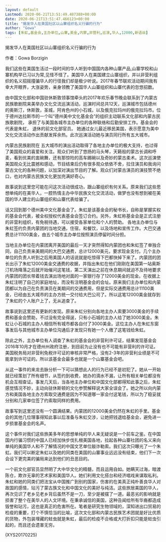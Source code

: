 ```yaml
---
layout: default
Lastmod: 2020-06-21T13:51:49.487388+00:00
date: 2020-06-21T13:51:47.466123+00:00
title: "揭发华人在美国社区以山寨组织名义行骗的行为"
author: "Gowa"
tags: [朱虹,基金会,主办单位,山寨,美金,内蒙,非营利,巡演,华人,12000,新语丝]
---
```


揭发华人在美国社区以山寨组织名义行骗的行为

作者：Gowa Borzigin

我们这些在美国生活过一段时间的华人听到中国国内各种山寨产品,山寨学校和山寨机构早已习以为常,见怪不怪了。美国华人在美国建立山寨组织，并以非营利组织的名义招摇撞骗华人的行径我们却是极少听说。2017年春节联欢活动期间我有幸大开眼界，大涨姿势，亲身领教了美国华人山寨组织和山寨代表的忽悠招数。

由中国文化部和中国驻休斯敦领事馆牵头的2017年欢乐春节晚会联系到了内蒙古民族歌剧院来美举办文化交流巡演活动，巡演时间总共12天，巡演城市包括德州的奥斯汀，休斯敦，圣城，阿肯色州的小石城，以及俄克拉玛州的俄克拉玛市。位于德州达拉斯市的一个叫“德州美中文化基金会”的组织主动联系文化部和内蒙古民族歌剧院， 承担了与美国各城市主办单位的各种联络和后勤安排工作。基金会的代表是朱虹， 退休的前文化部官员。 她通过女儿最近移民美国，表示愿意为美中文化交流活动作出贡献发挥余热。此次巡演活动她与演员同行所有五大城市。

内蒙古民族剧院在 五大城市的演出活动取得了各地主办单位的极大支持，也过得了美国观众的喜爱和关注。观众们听到了悠扬的马头琴，天籁般的蒙古长调和呼麦，看到优美的盅碗舞，还有那惊险的高车踢碗以及奇妙的蒙古柔术。这次巡演使美国观众无比震撼和感动，节目结束后仍有很多观众依依不舍，拉住演员和我询问蒙古文化的各种问题，以加深对演出节目的了解。观众们对蒙古演员的演技赞不绝口，也对内蒙古民族文化更加充满好奇心。

故事说到这里您可能在问这次活动很成功，跟山寨组织有何关系。原来我们这些思想单纯的在美华人，一腔热情主办中华民族文化交流活动，做梦也没有想到被在美国的华人建立的山寨组织和山寨代表给骗了。

话又回到那个德州美中文化基金会了。朱虹是该基金会的秘书长，自称是掌握实权的基金会代表，被全权授权代表基金会签订合约。另外，朱虹称基金会是正式注册的非营利组织，有免税待遇，可以接受各家单位和个人的赞助。 各地主办单位与朱虹签约负责内蒙团的当地交通，住宿，和餐饮，以及场地和宣传工作。大巴交通费总计11100美金，由五个城市主办单位按照演员停留时间分担。

当地主办单位在内蒙团离开美国的最后一天才突然得知内蒙团也和朱虹签了单独合同，自己负责来美期间的大巴交通费，总计12000美元，要求现金支付。几个主办单位的负责人听到之后用美国人的话说就是吃惊得下巴都快掉下来了。内蒙团的团长出示了朱虹12000美金交通费的收据，并指出朱虹在他们刚刚在美国第一站奥斯汀机场降落之后就开始催问这笔钱，第二天演出之前在休息期间就迫不及待地要求内蒙团的团长带着钱去演出场地对面的一家银行存了12000美金的现金。在收据上朱虹注明了自己的家庭地址，而没有注明基金会的会址。原来我们主办单位和内蒙团都以为自己在负责演员在美期间的交通费用，但是实际交通费用总计11100美金，已经由五大城市的主办方统一交付给大巴公司了。所以这笔12000美金就存到了朱虹的个人账户上了，无从追查了。

故事说到这里还有更新的发现。原来朱虹分别向各地主办人索要3000美金的手续费和基金会赞助，不过没有完全得逞，只有小石城的主办人给了她3000美金。朱虹让小石城的主办人相信所有城市都各自付了3000美金。这位主办人在朱虹东窗事发后与其他城市主办单位沟通后才发现只有她一个人缴了这笔钱给朱虹。

除此之外，主办单位有人调查了朱虹的基金会的非营利许可证，结果发现基金会2016年10月才在德州州政府注册，到目前为止没有也不可能有非营利的许可证。美国税务局对非营利免税许可证的审核非常严格，没有2-3年的非营利业绩是不可能拿到许可证的。所以该基金会最多也就是一个山寨基金会吧。

从这一事件的来龙去脉分析一下可以猜想此人的行为已经不是初犯了。她从一开始就已经策划了所有细节，从签约到收费，她办的滴水不漏，让所有相关单位都没有机会互相查证。事发几天后，当各地主办单位和中国文化部都得知此事之后，朱虹感觉情况不妙，主动向驻休斯顿的文化参赞解释说大家全误会了。她之所以向内蒙方和美国各地主办方索取交通费是因为不知道哪一家会付这笔钱，所以为了稳妥就分别和几家单位签了约索取同样的费用。

故事写到这里还没有一个圆满结果。内蒙团的12000美金仍然在朱虹的手里。基金会的其他几位理事得知此事以后准备与朱虹交涉，让她把钱退给基金会，避免进一步损害基金会的名声。

这个事件对我们这些旅美多年的思想单纯的华人来无疑说是一个前车之鉴。在中国国内行骗习惯的中国人已经加快步伐扎根美国各地，拉起各种山寨社团的名义来向单纯的美国华人和不了解情况的中国文艺单位敲诈勒索。我们这次只曝光了一个朱虹。我们可以断定朱虹以及她的同类在美国的山寨事业远远没有结束，他们下一次会设下更完美的骗局来达到他们的丑恶目的。

一个前文化部官员显然明了大中华文化的精髓，而且运用自如。她瞒天过海，暗渡陈仓，欺诈无辜的艺术家和美国华人。她们利用文化搭台和经济唱戏来谋取私利。朱虹和她的同类们把法宝从中国推广到别的国家，伤害的在美真正纯朴善良华人对故国的感情，玷污了蒙古族文化和中国文化的美好与纯洁。这些旅居美国的华人，再次见识了老乡见老乡背后虽然不是一刀，至少是被摆了一道。最恶劣的影响就是损害了整个在美华人的人文环境。在秉承诚信的美国，这种丑闻给所有华裔都造成毁誉和玷污，这也是真正的危害所在。笔者是研究生物领域的，深知进出口贸易的检疫的重要，打个不慎恰当的比喻，这次文化部和内蒙古民族艺术团就是好比优质的货物，外包装埋藏的蛀虫就是朱虹，最后的检疫不合格或大打折扣只能是蛀虫引起的，而且还会遗害无穷。

(XYS20170225)

